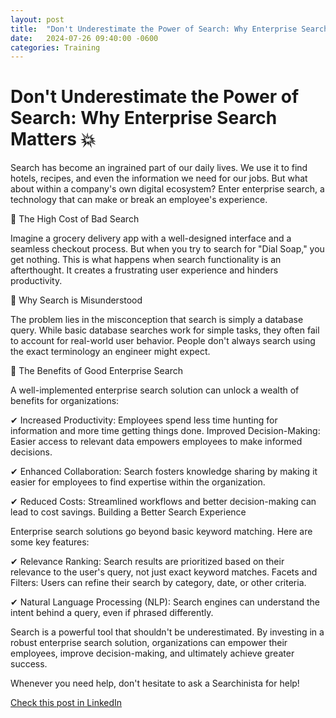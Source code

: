 ```yaml
---
layout: post
title:  "Don't Underestimate the Power of Search: Why Enterprise Search Matters 💥"
date:   2024-07-26 09:40:00 -0600
categories: Training
---
```


# Don't Underestimate the Power of Search: Why Enterprise Search Matters 💥

Search has become an ingrained part of our daily lives. We use it to find hotels, recipes, and even the information we need for our jobs. But what about within a company's own digital ecosystem? Enter enterprise search, a technology that can make or break an employee's experience.

📌 The High Cost of Bad Search

Imagine a grocery delivery app with a well-designed interface and a seamless checkout process. But when you try to search for "Dial Soap," you get nothing. This is what happens when search functionality is an afterthought. It creates a frustrating user experience and hinders productivity.

📌 Why Search is Misunderstood

The problem lies in the misconception that search is simply a database query. While basic database searches work for simple tasks, they often fail to account for real-world user behavior. People don't always search using the exact terminology an engineer might expect.

📌 The Benefits of Good Enterprise Search

A well-implemented enterprise search solution can unlock a wealth of benefits for organizations:

✔  Increased Productivity: Employees spend less time hunting for information and more time getting things done.
Improved Decision-Making: Easier access to relevant data empowers employees to make informed decisions.

✔  Enhanced Collaboration: Search fosters knowledge sharing by making it easier for employees to find expertise within the organization.

✔ Reduced Costs: Streamlined workflows and better decision-making can lead to cost savings.
Building a Better Search Experience

Enterprise search solutions go beyond basic keyword matching. Here are some key features:

✔ Relevance Ranking: Search results are prioritized based on their relevance to the user's query, not just exact keyword matches.
Facets and Filters: Users can refine their search by category, date, or other criteria.

✔  Natural Language Processing (NLP): Search engines can understand the intent behind a query, even if phrased differently.

Search is a powerful tool that shouldn't be underestimated. By investing in a robust enterprise search solution, organizations can empower their employees, improve decision-making, and ultimately achieve greater success.

Whenever you need help, don't hesitate to ask a Searchinista for help!

[Check this post in LinkedIn](https://www.linkedin.com/posts/xmorera_humanresources-innovation-ai-activity-7222596900053491714-c-hJ?utm_source=share&utm_medium=member_desktop)